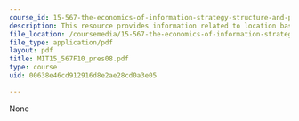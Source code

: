 ```yaml
---
course_id: 15-567-the-economics-of-information-strategy-structure-and-pricing-fall-2010
description: This resource provides information related to location based social commerce.
file_location: /coursemedia/15-567-the-economics-of-information-strategy-structure-and-pricing-fall-2010/00638e46cd912916d8e2ae28cd0a3e05_MIT15_567F10_pres08.pdf
file_type: application/pdf
layout: pdf
title: MIT15_567F10_pres08.pdf
type: course
uid: 00638e46cd912916d8e2ae28cd0a3e05

---
```

None